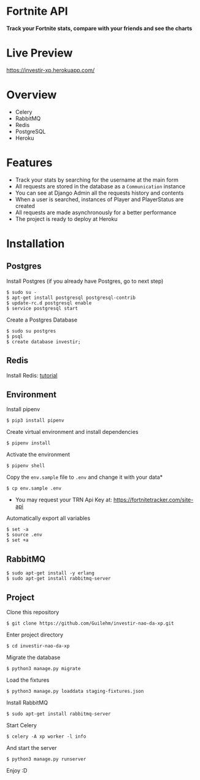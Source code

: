 # Fortnite API


**Track your Fortnite stats, compare with your friends and see the charts**


# Live Preview
https://investir-xp.herokuapp.com/


# Overview

* Celery
* RabbitMQ
* Redis
* PostgreSQL
* Heroku


# Features
* Track your stats by searching for the username at the main form
* All requests are stored in the database as a `Communication` instance
* You can see at Django Admin all the requests history and contents
* When a user is searched, instances of Player and PlayerStatus are created
* All requests are made asynchronously for a better performance
* The project is ready to deploy at Heroku


# Installation

Postgres
--------

Install Postgres (if you already have Postgres, go to next step)

    $ sudo su -
    $ apt-get install postgresql postgresql-contrib
    $ update-rc.d postgresql enable
    $ service postgresql start
    

Create a Postgres Database

    $ sudo su postgres
    $ psql
    $ create database investir;
    

Redis
-----
Install Redis: [tutorial](https://www.digitalocean.com/community/tutorials/how-to-install-and-secure-redis-on-ubuntu-18-04)



Environment
--------

Install pipenv

    $ pip3 install pipenv
    
Create virtual environment and install dependencies

    $ pipenv install

Activate the environment

    $ pipenv shell
    
Copy the `env.sample` file to `.env` and change it with your data*

    $ cp env.sample .env

* You may request your TRN Api Key at: https://fortnitetracker.com/site-api

Automatically export all variables

    $ set -a
    $ source .env
    $ set +a

RabbitMQ
--------

    $ sudo apt-get install -y erlang
    $ sudo apt-get install rabbitmq-server


Project
-------
    
Clone this repository


    $ git clone https://github.com/Guilehm/investir-nao-da-xp.git
    

Enter project directory

    $ cd investir-nao-da-xp
    

Migrate the database

    $ python3 manage.py migrate

Load the fixtures

    $ python3 manage.py loaddata staging-fixtures.json

Install RabbitMQ

    $ sudo apt-get install rabbitmq-server
    
Start Celery

    $ celery -A xp worker -l info


    
And start the server

    $ python3 manage.py runserver

Enjoy :D
